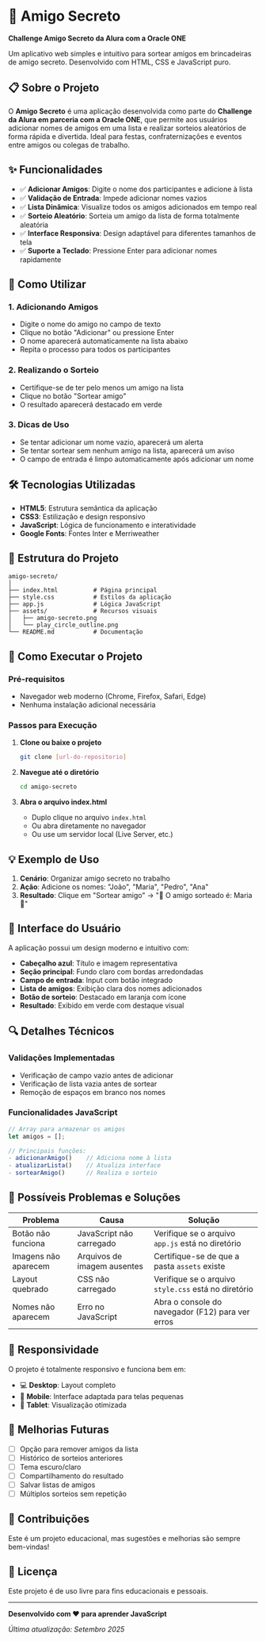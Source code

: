 # 🎉 Amigo Secreto

**Challenge Amigo Secreto da Alura com a Oracle ONE**

Um aplicativo web simples e intuitivo para sortear amigos em brincadeiras de amigo secreto. Desenvolvido com HTML, CSS e JavaScript puro.

## 📋 Sobre o Projeto

O **Amigo Secreto** é uma aplicação desenvolvida como parte do **Challenge da Alura em parceria com a Oracle ONE**, que permite aos usuários adicionar nomes de amigos em uma lista e realizar sorteios aleatórios de forma rápida e divertida. Ideal para festas, confraternizações e eventos entre amigos ou colegas de trabalho.

## ✨ Funcionalidades

- ✅ **Adicionar Amigos**: Digite o nome dos participantes e adicione à lista
- ✅ **Validação de Entrada**: Impede adicionar nomes vazios
- ✅ **Lista Dinâmica**: Visualize todos os amigos adicionados em tempo real
- ✅ **Sorteio Aleatório**: Sorteia um amigo da lista de forma totalmente aleatória
- ✅ **Interface Responsiva**: Design adaptável para diferentes tamanhos de tela
- ✅ **Suporte a Teclado**: Pressione Enter para adicionar nomes rapidamente

## 🚀 Como Utilizar

### 1. **Adicionando Amigos**
- Digite o nome do amigo no campo de texto
- Clique no botão "Adicionar" ou pressione Enter
- O nome aparecerá automaticamente na lista abaixo
- Repita o processo para todos os participantes

### 2. **Realizando o Sorteio**
- Certifique-se de ter pelo menos um amigo na lista
- Clique no botão "Sortear amigo"
- O resultado aparecerá destacado em verde

### 3. **Dicas de Uso**
- Se tentar adicionar um nome vazio, aparecerá um alerta
- Se tentar sortear sem nenhum amigo na lista, aparecerá um aviso
- O campo de entrada é limpo automaticamente após adicionar um nome

## 🛠️ Tecnologias Utilizadas

- **HTML5**: Estrutura semântica da aplicação
- **CSS3**: Estilização e design responsivo
- **JavaScript**: Lógica de funcionamento e interatividade
- **Google Fonts**: Fontes Inter e Merriweather

## 📁 Estrutura do Projeto

```
amigo-secreto/
│
├── index.html          # Página principal
├── style.css           # Estilos da aplicação
├── app.js              # Lógica JavaScript
├── assets/             # Recursos visuais
│   ├── amigo-secreto.png
│   └── play_circle_outline.png
└── README.md           # Documentação
```

## 🔧 Como Executar o Projeto

### Pré-requisitos
- Navegador web moderno (Chrome, Firefox, Safari, Edge)
- Nenhuma instalação adicional necessária

### Passos para Execução
1. **Clone ou baixe o projeto**
   ```bash
   git clone [url-do-repositorio]
   ```

2. **Navegue até o diretório**
   ```bash
   cd amigo-secreto
   ```

3. **Abra o arquivo index.html**
   - Duplo clique no arquivo `index.html`
   - Ou abra diretamente no navegador
   - Ou use um servidor local (Live Server, etc.)

## 💡 Exemplo de Uso

1. **Cenário**: Organizar amigo secreto no trabalho
2. **Ação**: Adicione os nomes: "João", "Maria", "Pedro", "Ana"
3. **Resultado**: Clique em "Sortear amigo" → "🎉 O amigo sorteado é: Maria 🎉"

## 🎨 Interface do Usuário

A aplicação possui um design moderno e intuitivo com:
- **Cabeçalho azul**: Título e imagem representativa
- **Seção principal**: Fundo claro com bordas arredondadas
- **Campo de entrada**: Input com botão integrado
- **Lista de amigos**: Exibição clara dos nomes adicionados
- **Botão de sorteio**: Destacado em laranja com ícone
- **Resultado**: Exibido em verde com destaque visual

## 🔍 Detalhes Técnicos

### Validações Implementadas
- Verificação de campo vazio antes de adicionar
- Verificação de lista vazia antes de sortear
- Remoção de espaços em branco nos nomes

### Funcionalidades JavaScript
```javascript
// Array para armazenar os amigos
let amigos = [];

// Principais funções:
- adicionarAmigo()    // Adiciona nome à lista
- atualizarLista()    // Atualiza interface
- sortearAmigo()      // Realiza o sorteio
```

## 🐛 Possíveis Problemas e Soluções

| Problema | Causa | Solução |
|----------|-------|---------|
| Botão não funciona | JavaScript não carregado | Verifique se o arquivo `app.js` está no diretório |
| Imagens não aparecem | Arquivos de imagem ausentes | Certifique-se de que a pasta `assets` existe |
| Layout quebrado | CSS não carregado | Verifique se o arquivo `style.css` está no diretório |
| Nomes não aparecem | Erro no JavaScript | Abra o console do navegador (F12) para ver erros |

## 📱 Responsividade

O projeto é totalmente responsivo e funciona bem em:
- 💻 **Desktop**: Layout completo
- 📱 **Mobile**: Interface adaptada para telas pequenas
- 📱 **Tablet**: Visualização otimizada

## 🎯 Melhorias Futuras

- [ ] Opção para remover amigos da lista
- [ ] Histórico de sorteios anteriores
- [ ] Tema escuro/claro
- [ ] Compartilhamento do resultado
- [ ] Salvar listas de amigos
- [ ] Múltiplos sorteios sem repetição

## 🤝 Contribuições

Este é um projeto educacional, mas sugestões e melhorias são sempre bem-vindas!

## 📄 Licença

Este projeto é de uso livre para fins educacionais e pessoais.

---

**Desenvolvido com ❤️ para aprender JavaScript**

*Última atualização: Setembro 2025*
